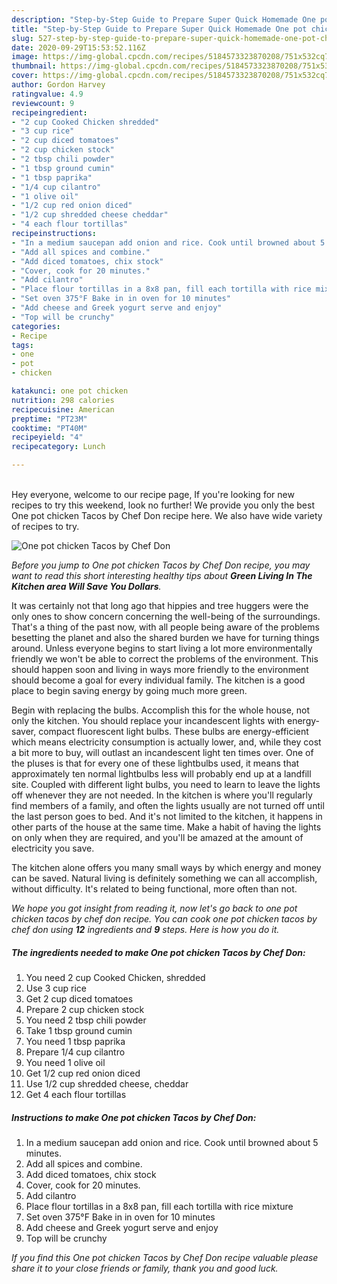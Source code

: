 ```yaml
---
description: "Step-by-Step Guide to Prepare Super Quick Homemade One pot chicken Tacos by Chef Don"
title: "Step-by-Step Guide to Prepare Super Quick Homemade One pot chicken Tacos by Chef Don"
slug: 527-step-by-step-guide-to-prepare-super-quick-homemade-one-pot-chicken-tacos-by-chef-don
date: 2020-09-29T15:53:52.116Z
image: https://img-global.cpcdn.com/recipes/5184573323870208/751x532cq70/one-pot-chicken-tacos-by-chef-don-recipe-main-photo.jpg
thumbnail: https://img-global.cpcdn.com/recipes/5184573323870208/751x532cq70/one-pot-chicken-tacos-by-chef-don-recipe-main-photo.jpg
cover: https://img-global.cpcdn.com/recipes/5184573323870208/751x532cq70/one-pot-chicken-tacos-by-chef-don-recipe-main-photo.jpg
author: Gordon Harvey
ratingvalue: 4.9
reviewcount: 9
recipeingredient:
- "2 cup Cooked Chicken shredded"
- "3 cup rice"
- "2 cup diced tomatoes"
- "2 cup chicken stock"
- "2 tbsp chili powder"
- "1 tbsp ground cumin"
- "1 tbsp paprika"
- "1/4 cup cilantro"
- "1 olive oil"
- "1/2 cup red onion diced"
- "1/2 cup shredded cheese cheddar"
- "4 each flour tortillas"
recipeinstructions:
- "In a medium saucepan add onion and rice. Cook until browned about 5 minutes."
- "Add all spices and combine."
- "Add diced tomatoes, chix stock"
- "Cover, cook for 20 minutes."
- "Add cilantro"
- "Place flour tortillas in a 8x8 pan, fill each tortilla with rice mixture"
- "Set oven 375°F Bake in in oven for 10 minutes"
- "Add cheese and Greek yogurt serve and enjoy"
- "Top will be crunchy"
categories:
- Recipe
tags:
- one
- pot
- chicken

katakunci: one pot chicken 
nutrition: 298 calories
recipecuisine: American
preptime: "PT23M"
cooktime: "PT40M"
recipeyield: "4"
recipecategory: Lunch

---
```

<br>
Hey everyone, welcome to our recipe page, If you're looking for new recipes to try this weekend, look no further! We provide you only the best One pot chicken Tacos by Chef Don recipe here. We also have wide variety of recipes to try.
<br>


![One pot chicken Tacos by Chef Don](https://img-global.cpcdn.com/recipes/5184573323870208/751x532cq70/one-pot-chicken-tacos-by-chef-don-recipe-main-photo.jpg)

<i>Before you jump to One pot chicken Tacos by Chef Don recipe, you may want to read this short interesting healthy tips about 
<strong>Green Living In The Kitchen area Will Save You Dollars</strong>.</i>
</br>

It was certainly not that long ago that hippies and tree huggers were the only ones to show concern concerning the well-being of the surroundings. That's a thing of the past now, with all people being aware of the problems besetting the planet and also the shared burden we have for turning things around. Unless everyone begins to start living a lot more environmentally friendly we won't be able to correct the problems of the environment. This should happen soon and living in ways more friendly to the environment should become a goal for every individual family. The kitchen is a good place to begin saving energy by going much more green.

Begin with replacing the bulbs. Accomplish this for the whole house, not only the kitchen. You should replace your incandescent lights with energy-saver, compact fluorescent light bulbs. These bulbs are energy-efficient which means electricity consumption is actually lower, and, while they cost a bit more to buy, will outlast an incandescent light ten times over. One of the pluses is that for every one of these lightbulbs used, it means that approximately ten normal lightbulbs less will probably end up at a landfill site. Coupled with different light bulbs, you need to learn to leave the lights off whenever they are not needed. In the kitchen is where you'll regularly find members of a family, and often the lights usually are not turned off until the last person goes to bed. And it's not limited to the kitchen, it happens in other parts of the house at the same time. Make a habit of having the lights on only when they are required, and you'll be amazed at the amount of electricity you save.

The kitchen alone offers you many small ways by which energy and money can be saved. Natural living is definitely something we can all accomplish, without difficulty. It's related to being functional, more often than not.


<i>We hope you got insight from reading it, now let's go back to one pot chicken tacos by chef don recipe. You can cook one pot chicken tacos by chef don using <strong>12</strong> ingredients and <strong>9</strong> steps. Here is how you do it.
</i>

##### The ingredients needed to make One pot chicken Tacos by Chef Don:

1. You need 2 cup Cooked Chicken, shredded
1. Use 3 cup rice
1. Get 2 cup diced tomatoes
1. Prepare 2 cup chicken stock
1. You need 2 tbsp chili powder
1. Take 1 tbsp ground cumin
1. You need 1 tbsp paprika
1. Prepare 1/4 cup cilantro
1. You need 1 olive oil
1. Get 1/2 cup red onion diced
1. Use 1/2 cup shredded cheese, cheddar
1. Get 4 each flour tortillas


##### Instructions to make One pot chicken Tacos by Chef Don:

1. In a medium saucepan add onion and rice. Cook until browned about 5 minutes.
1. Add all spices and combine.
1. Add diced tomatoes, chix stock
1. Cover, cook for 20 minutes.
1. Add cilantro
1. Place flour tortillas in a 8x8 pan, fill each tortilla with rice mixture
1. Set oven 375°F Bake in in oven for 10 minutes
1. Add cheese and Greek yogurt serve and enjoy
1. Top will be crunchy


<i>If you find this One pot chicken Tacos by Chef Don recipe valuable please share it to your close friends or family, thank you and good luck.</i>
